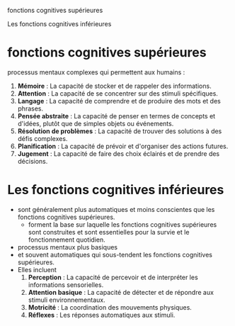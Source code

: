 fonctions cognitives supérieures

Les fonctions cognitives inférieures

# fonctions cognitives supérieures

processus mentaux complexes qui permettent aux humains :

1. **Mémoire** : La capacité de stocker et de rappeler des informations.
2. **Attention** : La capacité de se concentrer sur des stimuli spécifiques.
3. **Langage** : La capacité de comprendre et de produire des mots et des phrases.
4. **Pensée abstraite** : La capacité de penser en termes de concepts et d'idées, plutôt que de simples objets ou événements.
5. **Résolution de problèmes** : La capacité de trouver des solutions à des défis complexes.
6. **Planification** : La capacité de prévoir et d'organiser des actions futures.
7. **Jugement** : La capacité de faire des choix éclairés et de prendre des décisions.

# Les fonctions cognitives inférieures

- sont généralement plus automatiques et moins conscientes que les fonctions cognitives supérieures.
    - forment la base sur laquelle les fonctions cognitives supérieures sont construites et sont essentielles pour la survie et le fonctionnement quotidien.
- processus mentaux plus basiques
- et souvent automatiques qui sous-tendent les fonctions cognitives supérieures.
- Elles incluent
    1. **Perception** : La capacité de percevoir et de interpréter les informations sensorielles.
    2. **Attention basique** : La capacité de détecter et de répondre aux stimuli environnementaux.
    3. **Motricité** : La coordination des mouvements physiques.
    4. **Réflexes** : Les réponses automatiques aux stimuli.